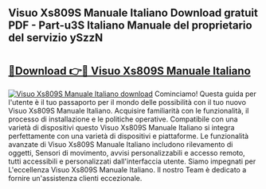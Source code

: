 ## Visuo Xs809S Manuale Italiano Download gratuit PDF - Part-u3S Italiano Manuale del proprietario del servizio ySzzN

# <h2><a href="http://df97ziv.blite.top/?on=Visuo+Xs809S+Manuale+Italiano">🔗Download 👉🔴 Visuo Xs809S Manuale Italiano</a></h2>

[![Visuo Xs809S Manuale Italiano download](https://i.imgur.com/lujVjoI.png)](http://df97ziv.blite.top/?on=Visuo+Xs809S+Manuale+Italiano)
Cominciamo! Questa guida per l'utente è il tuo passaporto per il mondo delle possibilità con il tuo nuovo Visuo Xs809S Manuale Italiano. Acquisire familiarità con le funzionalità, il processo di installazione e le politiche operative. Compatibile con una varietà di dispositivi questo Visuo Xs809S Manuale Italiano si integra perfettamente con una varietà di dispositivi e piattaforme. Le funzionalità avanzate di Visuo Xs809S Manuale Italiano includono rilevamento di oggetti, Sensori di movimento, avvisi personalizzabili e accesso remoto, tutti accessibili e personalizzati dall'interfaccia utente. Siamo impegnati per L'eccellenza Visuo Xs809S Manuale Italiano. Il nostro Team è dedicato a fornire un'assistenza clienti eccezionale.
